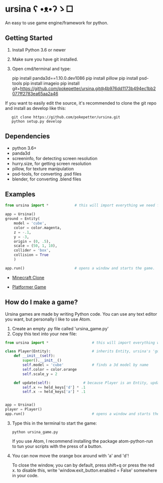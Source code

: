 # ursina    ʕ •ᴥ•ʔゝ□
An easy to use game engine/framework for python.  



## Getting Started
1) Install Python 3.6 or newer
2) Make sure you have git installed.
3) Open cmd/terminal and type:

      pip install panda3d==1.10.0.dev1086
      pip install pillow
      pip install psd-tools
      pip install imageio
      pip install git+https://github.com/pokepetter/ursina.git@4b976dd1173b494ec1bb2077ff2783ea65aa2a46



If you want to easily edit the source, it's recommended to clone the git repo and install as develop like this:

       git clone https://github.com/pokepetter/ursina.git
       python setup.py develop       



## Dependencies
  * python 3.6+
  * panda3d
  * screeninfo, for detecting screen resolution
  * hurry.size, for getting screen resolution
  * pillow, for texture manipulation
  * psd-tools, for converting .psd files
  * blender, for converting .blend files


## Examples
``` python
from ursina import *            # this will import everything we need from ursina with just one line.

app = Ursina()
ground = Entity(
    model = 'cube',
    color = color.magenta,
    z = -.1,
    y = -3,
    origin = (0, .5),
    scale = (50, 1, 10),
    collider = 'box',
    collision = True
    )

app.run()                       # opens a window and starts the game.
```


* [Minecraft Clone](/samples/minecraft_clone.py)

* [Platformer Game](/samples/platformer.py)


## How do I make a game?
Ursina games are made by writing Python code. You can use any text editor you want, but personally I like to use Atom.
1) Create an empty .py file called 'ursina_game.py'
2) Copy this text into your new file:
``` python
from ursina import *                    # this will import everything we need from ursina with just one line.

class Player(Entity):                   # inherits Entity, ursina's 'god class'
    def __init__(self):
        super().__init__()
        self.model = 'cube'             # finds a 3d model by name
        self.color = color.orange
        self.scale_y = 2

    def update(self):               # because Player is an Entity, update gets automatically called by the engine.
        self.x += held_keys['d'] * .1
        self.x -= held_keys['a'] * .1


app = Ursina()
player = Player()
app.run()                               # opens a window and starts the game.
```

3) Type this in the terminal to start the game:

       python ursina_game.py
   If you use Atom, I recommend installing the package atom-python-run to tun your scripts with the press of a button.

4) You can now move the orange box around with 'a' and 'd'!

   To close the window, you can by default, press shift+q or press the red x. to disable this, write 'window.exit_button.enabled =   False' somewhere in your code.
